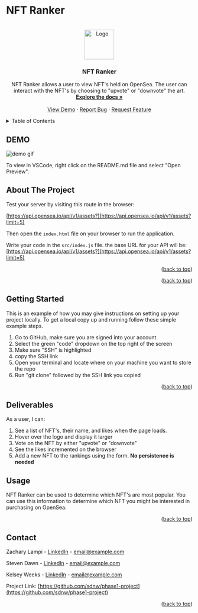 # NFT Ranker
<div id="top"></div>

<!-- PROJECT LOGO -->
<br />
<div align="center">
  <a href="https://github.com/othneildrew/Best-README-Template">
    <img src="https://thumbs.dreamstime.com/b/devices-229123031.jpg" alt="Logo" width="80" height="80">
  </a>

  <h3 align="center">NFT Ranker</h3>

  <p align="center">
    NFT Ranker allows a user to view NFT's held on OpenSea. The user can interact with the NFT's by choosing to "upvote" or "downvote" the art. 
    <br />
    <a href="https://github.com/sdnw/phase1-project"><strong>Explore the docs »</strong></a>
    <br />
    <br />
    <a href="https://github.com/othneildrew/Best-README-Template">View Demo</a>
    ·
    <a href="https://github.com/sdnw/phase1-project/issues">Report Bug</a>
    ·
    <a href="https://github.com/sdnw/phase1-project/issues">Request Feature</a>
  </p>
</div>



<!-- TABLE OF CONTENTS -->
<details>
  <summary>Table of Contents</summary>
  <ol>
    <li>
      <a href="#about-the-project">About The Project</a>
      </ul>
    </li>
    <li>
      <a href="#getting-started">Getting Started</a>
      <ul>
        <li><a href="#deliverables">Deliverables</a>
      </ul>
    </li>
    <li><a href="#usage">Usage</a></li>
    <li><a href="#contact">Contact</a></li>

  </ol>
</details>

<!-- DEMO -->
## DEMO

![demo gif](https://media.giphy.com/media/gGd0Wghe3lKLD0Z5T8/giphy.gif)

To view in VSCode, right click on the README.md file and select "Open Preview".

<!-- ABOUT THE PROJECT -->
## About The Project

Test your server by visiting this route in the browser:

[https://api.opensea.io/api/v1/assets?](https://api.opensea.io/api/v1/assets?limit=5)

Then open the `index.html` file on your browser to run the application.

Write your code in the `src/index.js` file. the base URL for your API will be:
[https://api.opensea.io/api/v1/assets?](https://api.opensea.io/api/v1/assets?limit=5)


<p align="right">(<a href="#top">back to top</a>)</p>



<p align="right">(<a href="#top">back to top</a>)</p>


<!-- GETTING STARTED -->
## Getting Started

This is an example of how you may give instructions on setting up your project locally.
To get a local copy up and running follow these simple example steps.


1. Go to GitHub, make sure you are signed into your account.
2. Select the green "code" dropdown on the top right of the screen
3. Make sure "SSH" is highlighted
4. copy the SSH link
5. Open your terminal and locate where on your machine you want to store the repo
6. Run "git clone" followed by the SSH link you copied


<p align="right">(<a href="#top">back to top</a>)</p>

## Deliverables

As a user, I can:

1. See a list of NFT's, their name, and likes when the page loads.
2. Hover over the logo and display it larger
3. Vote on the NFT by either "upvote" or "downvote" 
4. See the likes incremented on the browser
5. Add a new NFT to the rankings using the form. **No persistence is needed**

<!-- USAGE EXAMPLES -->
## Usage

NFT Ranker can be used to determine which NFT's are most popular. You can use this information to determine which NFT you might be interested in purchasing on OpenSea.


<p align="right">(<a href="#top">back to top</a>)</p>


<!-- CONTACT -->
## Contact

Zachary Lampi - [LinkedIn](https://twitter.com/your_username) - email@example.com

Steven Dawn - [LinkedIn](https://twitter.com/your_username) - email@example.com

Kelsey Weeks - [LinkedIn](https://twitter.com/your_username) - email@example.com

Project Link: [https://github.com/sdnw/phase1-project](https://github.com/sdnw/phase1-project)

<p align="right">(<a href="#top">back to top</a>)</p>

